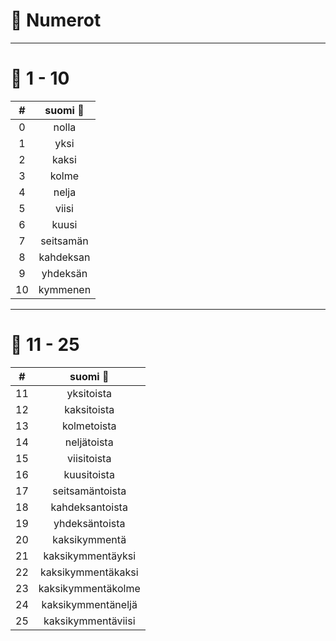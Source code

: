 # 🔢 Numerot

---
# 🔢 1 - 10

| # | suomi 🤗 |
|:--:|:--:|
| 0  | nolla   |
| 1  | yksi  |
| 2  | kaksi  |
| 3  | kolme  |
| 4  | nelja  |
| 5  | viisi |
| 6  | kuusi |
| 7  | seitsamän  |
| 8  | kahdeksan |
| 9  | yhdeksän |
| 10 | kymmenen |

---

# 🔢 11 - 25

| # | suomi 🤗 |
|:--:|:--:|
| 11 | yksitoista   |
| 12 | kaksitoista  |
| 13 | kolmetoista  |
| 14 | neljätoista  |
| 15 | viisitoista  |
| 16 | kuusitoista |
| 17 | seitsamäntoista |
| 18 | kahdeksantoista  |
| 19 | yhdeksäntoista |
| 20 | kaksikymmentä |
| 21 | kaksikymmentäyksi  |
| 22 | kaksikymmentäkaksi  |
| 23 | kaksikymmentäkolme  |
| 24 | kaksikymmentäneljä  |
| 25 | kaksikymmentäviisi |
